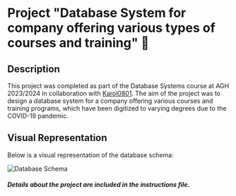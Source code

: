# Project "Database System for company offering various types of courses and training"  🚀

## Description

This project was completed as part of the Database Systems course at AGH 2023/2024 in collaboration with <a href="https://github.com/Karol0801">Karol0801</a>. 
The aim of the project was to design a database system for a company offering various courses and training programs, 
which have been digitized to varying degrees due to the COVID-19 pandemic. 

## Visual Representation

Below is a visual representation of the database schema:

![Database Schema](Hotel_Database/Diagram.jpg)

#### *Details about the project are included in the instructions file.*
